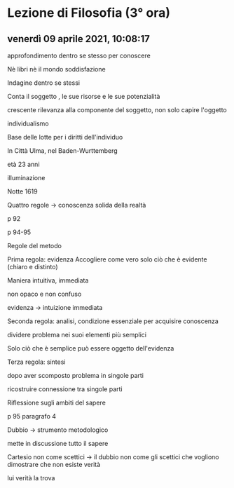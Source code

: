 # Lezione di Filosofia (3° ora)

## venerdì 09 aprile 2021, 10:08:17



approfondimento dentro se stesso per conoscere





Nè libri nè il mondo soddisfazione



Indagine dentro se stessi



Conta il soggetto , le sue risorse e le sue potenzialità



crescente rilevanza alla componente del soggetto, non solo capire l'oggetto



individualismo



Base delle lotte per i diritti dell'individuo





In Città Ulma, nel Baden-Wurttemberg

età 23 anni

illuminazione



Notte 1619



Quattro regole -> conoscenza solida della realtà



p 92

p 94-95



Regole del metodo



Prima regola: evidenza
Accogliere come vero solo ciò che è evidente (chiaro e distinto)



Maniera intuitiva, immediata

non opaco e non confuso



evidenza -> intuizione immediata

Seconda regola: analisi, condizione essenziale per acquisire conoscenza

dividere problema nei suoi elementi più semplici



Solo ciò che è semplice può essere oggetto dell'evidenza



Terza regola: sintesi

dopo aver scomposto problema in singole parti 

ricostruire connessione tra singole parti





Riflessione sugli ambiti del sapere

p 95 paragrafo 4



Dubbio -> strumento metodologico

mette in discussione tutto il sapere



Cartesio non come scettici -> il dubbio non come gli scettici che vogliono dimostrare che non esiste verità



lui verità la trova